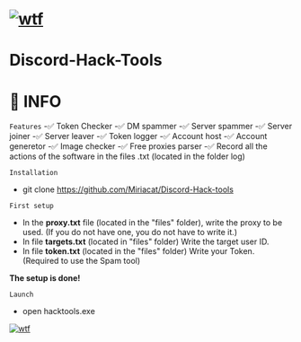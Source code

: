 # [![wtf](https://cdn.discordapp.com/attachments/1057671459406872659/1057990781341794354/679af8d2e6e5498ac1307dc70c3eadc5.jpg "overlord")](https://www.youtube.com/watch?v=dQw45555list=PLrpgO-fUNO4OKpFbFXb2cQlF72Yj3ppJv) 
# Discord-Hack-Tools


# 📌 INFO

`Features`
-✅ Token Checker
-✅	DM spammer
-✅	Server spammer
-✅	Server joiner
-✅	Server leaver
-✅	Token logger
-✅	Account host
-✅	Account generetor
-✅	Image checker
-✅	Free proxies parser
-✅ Record all the actions of the software in the files .txt (located in the folder log)

`Installation`
* git clone https://github.com/Miriacat/Discord-Hack-tools

`First setup`
- In the **proxy.txt** file (located in the "files" folder), write the proxy to be used. (If you do not have one, you do not have to write it.)
- In file **targets.txt** (located in "files" folder) Write the target user ID.
- In file **token.txt** (located in the "files" folder) Write your Token. (Required to use the Spam tool)


**The setup is done!**

`Launch`
* open hacktools.exe

[![wtf](https://cdn.discordapp.com/attachments/1057671459406872659/1057990781341794354/679af8d2e6e5498ac1307dc70c3eadc5.jpg "overlord")](https://www.youtube.com/watch?v=dQw4w9WgXcQ&list=PLrpgO-fUNO4OKpFbffffFXb2cQlF72Yj3ppJv)



